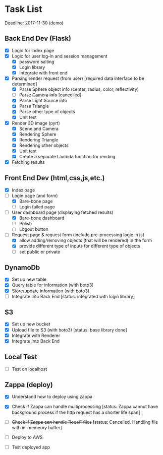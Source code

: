 # Task List

Deadline: 2017-11-30 (demo)


## Back End Dev (Flask)
- [x] Logic for index page
- [x] Logic for user log-in and session management 
	- [x] password salting
	- [x] Login library
	- [x] Integrate with front end
- [x] Parsing render request (from user) [required data interface to be determined]
  - [x] Parse Sphere object info (center, radius, color, reflectivity)
  - [ ] ~~Parse Camera info~~ [cancelled]
  - [x] Parse Light Source info
  - [x] Parse Triangle
  - [x] Parse other type of objects
  - [x] Unit test
- [x] Render 3D image (pyrt)
  - [x] Scene and Camera
  - [x] Rendering Sphere
  - [x] Rendering Triangle
  - [x] Rendering other objects
  - [x] Unit test
  - [x] Create a separate Lambda function for rending  
- [x] Fetching results

## Front End Dev (html,css,js,etc.)
- [x] Index page
- [ ] Login page (and form)
  - [x] Bare-bone page
  - [ ] Login failed page
- [ ] User dashboard page (displaying fetched results)
  - [x] Bare-bone dashboard
  - [ ] Polish
   - [ ] Logout button
- [ ] Request page & request form (include pre-processing logic in js)
  - [x] allow adding/removing objects (that will be rendered) in the form
  - [x] provide different type of inputs for different type of objects
  - [ ] set public or private
## DynamoDb
- [x] Set up new table
- [x] Query table for information (with boto3)
- [x] Store/update information (with boto3)
- [ ] Integrate into Back End [status: integrated with login library]

## S3
- [x] Set up new bucket
- [X] Upload file to S3 (with boto3) [status: base library done]
- [x] Integrate with Renderer
- [x] Integrate into Back End

## Local Test
- [ ] Test on localhost

## Zappa (deploy)
- [x] Understand how to deploy using zappa
- [x] Check if Zappa can handle multiprocessing [status: Zappa cannot have background process if the http request has a shorter life span]

- [ ] ~~Check if Zappa can handle "local" files~~ [status: Cancelled. Handling file with in-memeory buffer]
- [ ] Deploy to AWS
- [ ] Test deployed app
